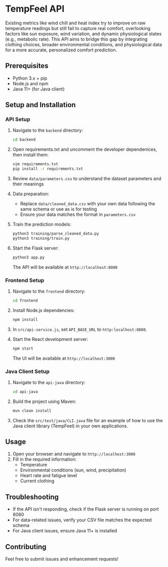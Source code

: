 # TempFeel API

Existing metrics like wind chill and heat index try to improve on raw temperature readings but still fail to capture real comfort, overlooking factors like sun exposure, wind variation, and dynamic physiological states (e.g., metabolic rate). This API aims to bridge this gap by integrating clothing choices, broader environmental conditions, and physiological data for a more accurate, personalized comfort prediction.

## Prerequisites

- Python 3.x + pip
- Node.js and npm
- Java 11+ (for Java client)

## Setup and Installation

### API Setup
1. Navigate to the `backend` directory:
   ```bash
   cd backend
   ```

2. Open requirements.txt and uncomment the developer dependenices, then install them:
   ```bash
   vim requirements.txt
   pip install -r requirements.txt
   ```

3. Review `data/parameters.csv` to understand the dataset parameters and their meanings

4. Data preparation:
   - Replace `data/cleaned_data.csv` with your own data following the same schema or use as is for testing
   - Ensure your data matches the format in `parameters.csv`

5. Train the prediction models:
   ```bash
   python3 training/parse_cleaned_data.py
   python3 training/train.py
   ```

6. Start the Flask server:
   ```bash
   python3 app.py
   ```
   The API will be available at `http://localhost:8080`

### Frontend Setup
1. Navigate to the `frontend` directory:
   ```bash
   cd frontend
   ```

2. Install Node.js dependencies:
   ```bash
   npm install
   ```

3. In `src/api-service.js`, set `API_BASE_URL` to `http:localhost:8080`.

4. Start the React development server:
   ```bash
   npm start
   ```
   The UI will be available at `http://localhost:3000`

### Java Client Setup
1. Navigate to the `api-java` directory:
   ```bash
   cd api-java
   ```

2. Build the project using Maven:
   ```bash
   mvn clean install
   ```

3. Check the `src/test/java/CLI.java` file for an example of how to use the Java client library (TempFeel) in your own applications.

## Usage

1. Open your browser and navigate to `http://localhost:3000`
2. Fill in the required information:
   - Temperature
   - Environmental conditions (sun, wind, precipitation)
   - Heart rate and fatigue level
   - Current clothing

## Troubleshooting

- If the API isn't responding, check if the Flask server is running on port 8080
- For data-related issues, verify your CSV file matches the expected schema
- For Java client issues, ensure Java 11+ is installed

## Contributing

Feel free to submit issues and enhancement requests!

